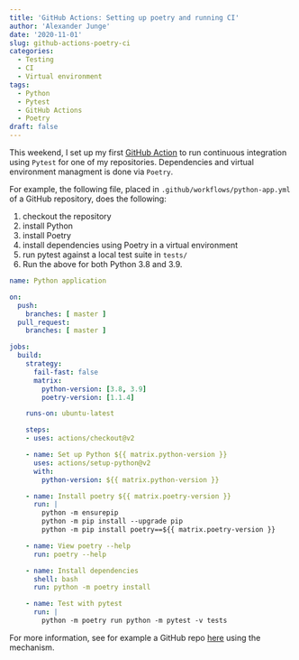 ```yaml
---
title: 'GitHub Actions: Setting up poetry and running CI'
author: 'Alexander Junge'
date: '2020-11-01'
slug: github-actions-poetry-ci
categories:
  - Testing
  - CI
  - Virtual environment
tags:
  - Python
  - Pytest
  - GitHub Actions
  - Poetry
draft: false
---
```


This weekend, I set up my first [GitHub Action](https://github.com/features/actions)
to run continuous integration using `Pytest` for one of my repositories.
Dependencies and virtual environment managment is done via `Poetry`.

For example, the following file, placed in `.github/workflows/python-app.yml` of a GitHub
repository, does the following:

1. checkout the repository
2. install Python
3. install Poetry
4. install dependencies using Poetry in a virtual environment
5. run pytest against a local test suite in `tests/`
6. Run the above for both Python 3.8 and 3.9.

```yaml
name: Python application

on:
  push:
    branches: [ master ]
  pull_request:
    branches: [ master ]

jobs:
  build:
    strategy:
      fail-fast: false
      matrix:
        python-version: [3.8, 3.9]
        poetry-version: [1.1.4]

    runs-on: ubuntu-latest

    steps:
    - uses: actions/checkout@v2

    - name: Set up Python ${{ matrix.python-version }}
      uses: actions/setup-python@v2
      with:
        python-version: ${{ matrix.python-version }}

    - name: Install poetry ${{ matrix.poetry-version }}
      run: |
        python -m ensurepip
        python -m pip install --upgrade pip
        python -m pip install poetry==${{ matrix.poetry-version }}

    - name: View poetry --help
      run: poetry --help

    - name: Install dependencies
      shell: bash
      run: python -m poetry install

    - name: Test with pytest
      run: |
        python -m poetry run python -m pytest -v tests
```

For more information, see for example a GitHub repo [here](https://github.com/JungeAlexander/kbase_db_api)
using the mechanism.